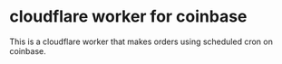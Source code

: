 # cloudflare worker for coinbase

This is a cloudflare worker that makes orders using scheduled cron on coinbase.
